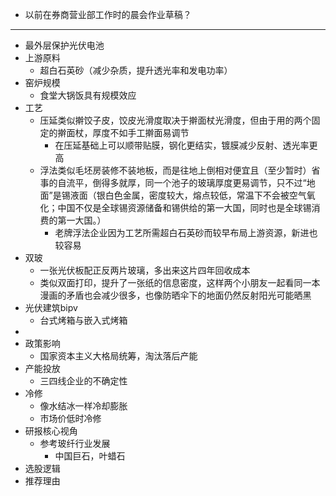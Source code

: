 - 以前在券商营业部工作时的晨会作业草稿？
- ---
- 最外层保护光伏电池
- 上游原料
	- 超白石英砂（减少杂质，提升透光率和发电功率）
- 窑炉规模
	- 食堂大锅饭具有规模效应
- 工艺
	- 压延类似擀饺子皮，饺皮光滑度取决于擀面杖光滑度，但由于用的两个固定的擀面杖，厚度不如手工擀面易调节
		- 在压延基础上可以顺带贴膜，钢化更结实，镀膜减少反射、透光率更高
	- 浮法类似毛坯房装修不装地板，而是往地上倒相对便宜且（至少暂时）省事的自流平，倒得多就厚，同一个池子的玻璃厚度更易调节，只不过“地面”是锡液面（银白色金属，密度较大，熔点较低，常温下不会被空气氧化；中国不仅是全球锡资源储备和锡供给的第一大国，同时也是全球锡消费的第一大国。）
		- 老牌浮法企业因为工艺所需超白石英砂而较早布局上游资源，新进也较容易
- 双玻
	- 一张光伏板配正反两片玻璃，多出来这片四年回收成本
	- 类似双面打印，提升了一张纸的信息密度，这样两个小朋友一起看同一本漫画的矛盾也会减少很多，也像防晒伞下的地面仍然反射阳光可能晒黑
- 光伏建筑bipv
	- 台式烤箱与嵌入式烤箱
-
- 政策影响
	- 国家资本主义大格局统筹，淘汰落后产能
- 产能投放
	- 三四线企业的不确定性
- 冷修
	- 像水结冰一样冷却膨胀
	- 市场价低时冷修
- 研报核心视角
	- 参考玻纤行业发展
		- 中国巨石，叶蜡石
- 选股逻辑
- 推荐理由